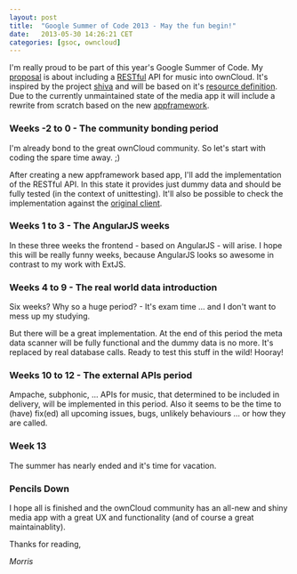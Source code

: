 ```yaml
---
layout: post
title:  "Google Summer of Code 2013 - May the fun begin!"
date:   2013-05-30 14:26:21 CET
categories: [gsoc, owncloud]
---
```


I'm really proud to be part of this year's Google Summer of Code. My [proposal] is about including a [RESTful] API for music into ownCloud. It's inspired by the project [shiva] and will be based on it's [resource definition]. Due to the currently unmaintained state of the media app it will include a rewrite from scratch based on the new [appframework].

### Weeks -2 to 0 - The community bonding period

I'm already bond to the great ownCloud community. So let's start with coding the spare time away. ;)

After creating a new appframework based app, I'll add the implementation of the RESTful API. In this state it provides just dummy data and should be fully tested (in the context of unittesting). It'll also be possible to check the implementation against the [original client].

### Weeks 1 to 3 - The AngularJS weeks

In these three weeks the frontend - based on AngularJS - will arise. I hope this will be really funny weeks, because AngularJS looks so awesome in contrast to my work with ExtJS.

### Weeks 4 to 9 - The real world data introduction

Six weeks? Why so a huge period? - It's exam time ... and I don't want to mess up my studying.

But there will be a great implementation. At the end of this period the meta data scanner will be fully functional and the dummy data is no more. It's replaced by real database calls. Ready to test this stuff in the wild! Hooray!

### Weeks 10 to 12 - The external APIs period

Ampache, subphonic, ... APIs for music, that determined to be included in delivery, will be implemented in this period. Also it seems to be the time to (have) fix(ed) all upcoming issues, bugs, unlikely behaviours ... or how they are called.

### Week 13

The summer has nearly ended and it's time for vacation.

### Pencils Down

I hope all is finished and the ownCloud community has an all-new and shiny media app with a great UX and functionality (and of course a great maintainablity).

Thanks for reading,

*Morris*

[proposal]: https://www.google-melange.com/gsoc/proposal/review/google/gsoc2013/kabum/9001
[shiva]: https://github.com/tooxie/shiva-server
[resource definition]: https://github.com/tooxie/shiva-server#resource
[RESTful]: https://en.wikipedia.org/wiki/Representational_state_transfer#RESTful_web_APIs
[appframework]: https://github.com/owncloud/appframework
[original client]: https://github.com/tooxie/shiva-client

